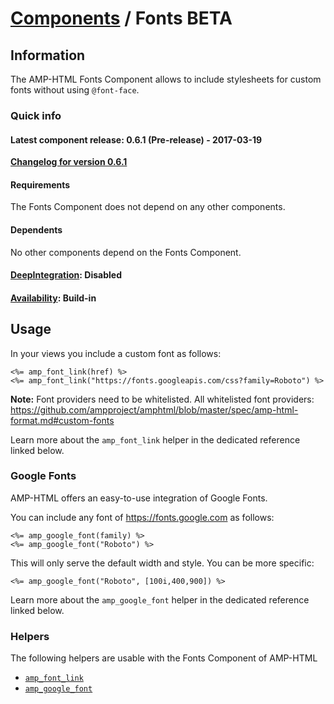 
# [Components](https://github.com/jonhue/amphtml/tree/master/lib/amphtml/components/docs) / Fonts BETA


## Information

The AMP-HTML Fonts Component allows to include stylesheets for custom fonts without using `@font-face`.

### Quick info

#### Latest component release: 0.6.1 (Pre-release) - 2017-03-19

[**Changelog for version 0.6.1**](https://github.com/jonhue/amphtml/blob/master/CHANGELOG.md#061-pre-release---2017-03-19)

#### Requirements

The Fonts Component does not depend on any other components.

#### Dependents

No other components depend on the Fonts Component.

#### [DeepIntegration](https://github.com/jonhue/amphtml/tree/master/lib/amphtml/components/docs#deepintegration-components): Disabled

#### [Availability](https://github.com/jonhue/amphtml/tree/master/lib/amphtml/components/docs#availability-of-components): Build-in


## Usage

In your views you include a custom font as follows:

    <%= amp_font_link(href) %>
    <%= amp_font_link("https://fonts.googleapis.com/css?family=Roboto") %>

**Note:** Font providers need to be whitelisted. All whitelisted font providers: https://github.com/ampproject/amphtml/blob/master/spec/amp-html-format.md#custom-fonts

Learn more about the `amp_font_link` helper in the dedicated reference linked below.

### Google Fonts

AMP-HTML offers an easy-to-use integration of Google Fonts.

You can include any font of https://fonts.google.com as follows:

    <%= amp_google_font(family) %>
    <%= amp_google_font("Roboto") %>

This will only serve the default width and style. You can be more specific:

    <%= amp_google_font("Roboto", [100i,400,900]) %>

Learn more about the `amp_google_font` helper in the dedicated reference linked below.


### Helpers

The following helpers are usable with the Fonts Component of AMP-HTML

* [`amp_font_link`](https://github.com/jonhue/amphtml/blob/master/lib/amphtml/helpers/docs/amp_font_link.md)
* [`amp_google_font`](https://github.com/jonhue/amphtml/blob/master/lib/amphtml/helpers/docs/amp_google_font.md)
